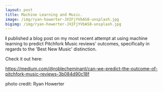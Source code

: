 ```yaml
---
layout: post
title: Machine Learning and Music. 
image: /img/ryan-howerter-JXIFjYVbAS8-unsplash.jpg
bigimg: /img/ryan-howerter-JXIFjYVbAS8-unsplash.jpg
---
```


<b>I</b> published a blog post on my most recent attempt at using machine learning to predict Pitchfork Music reviews' outcomes, specifically in regards to the 'Best New Music' distinction. 

Check it out here:

<a href="https://medium.com/@roblecheminant/can-we-predict-the-outcome-of-pitchfork-music-reviews-3b084d90c18f">https://medium.com/@roblecheminant/can-we-predict-the-outcome-of-pitchfork-music-reviews-3b084d90c18f</a>



photo credit: Ryan Howerter

